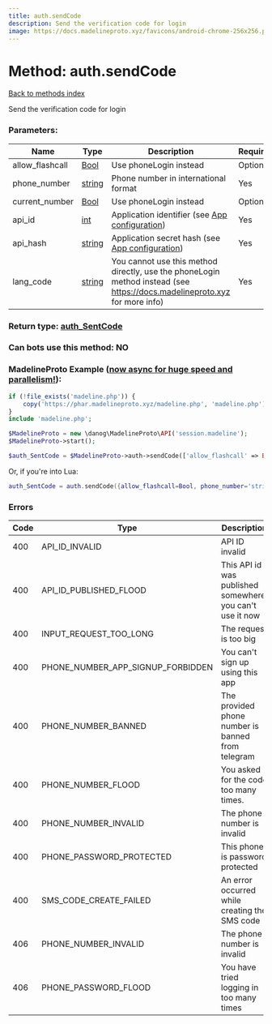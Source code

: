 ```yaml
---
title: auth.sendCode
description: Send the verification code for login
image: https://docs.madelineproto.xyz/favicons/android-chrome-256x256.png
---
```

# Method: auth.sendCode  
[Back to methods index](index.md)


Send the verification code for login

### Parameters:

| Name     |    Type       | Description | Required |
|----------|---------------|-------------|----------|
|allow\_flashcall|[Bool](../types/Bool.md) | Use phoneLogin instead | Optional|
|phone\_number|[string](../types/string.md) | Phone number in international format | Yes|
|current\_number|[Bool](../types/Bool.md) | Use phoneLogin instead | Optional|
|api\_id|[int](../types/int.md) | Application identifier (see [App configuration](https://core.telegram.org/myapp)) | Yes|
|api\_hash|[string](../types/string.md) | Application secret hash (see [App configuration](https://core.telegram.org/myapp)) | Yes|
|lang\_code|[string](../types/string.md) | You cannot use this method directly, use the phoneLogin method instead (see https://docs.madelineproto.xyz for more info) | Yes|


### Return type: [auth\_SentCode](../types/auth_SentCode.md)

### Can bots use this method: **NO**


### MadelineProto Example ([now async for huge speed and parallelism!](https://docs.madelineproto.xyz/docs/ASYNC.html)):


```php
if (!file_exists('madeline.php')) {
    copy('https://phar.madelineproto.xyz/madeline.php', 'madeline.php');
}
include 'madeline.php';

$MadelineProto = new \danog\MadelineProto\API('session.madeline');
$MadelineProto->start();

$auth_SentCode = $MadelineProto->auth->sendCode(['allow_flashcall' => Bool, 'phone_number' => 'string', 'current_number' => Bool, 'api_id' => int, 'api_hash' => 'string', 'lang_code' => 'string', ]);
```

Or, if you're into Lua:

```lua
auth_SentCode = auth.sendCode({allow_flashcall=Bool, phone_number='string', current_number=Bool, api_id=int, api_hash='string', lang_code='string', })
```

### Errors

| Code | Type     | Description   |
|------|----------|---------------|
|400|API_ID_INVALID|API ID invalid|
|400|API_ID_PUBLISHED_FLOOD|This API id was published somewhere, you can't use it now|
|400|INPUT_REQUEST_TOO_LONG|The request is too big|
|400|PHONE_NUMBER_APP_SIGNUP_FORBIDDEN|You can't sign up using this app|
|400|PHONE_NUMBER_BANNED|The provided phone number is banned from telegram|
|400|PHONE_NUMBER_FLOOD|You asked for the code too many times.|
|400|PHONE_NUMBER_INVALID|The phone number is invalid|
|400|PHONE_PASSWORD_PROTECTED|This phone is password protected|
|400|SMS_CODE_CREATE_FAILED|An error occurred while creating the SMS code|
|406|PHONE_NUMBER_INVALID|The phone number is invalid|
|406|PHONE_PASSWORD_FLOOD|You have tried logging in too many times|


